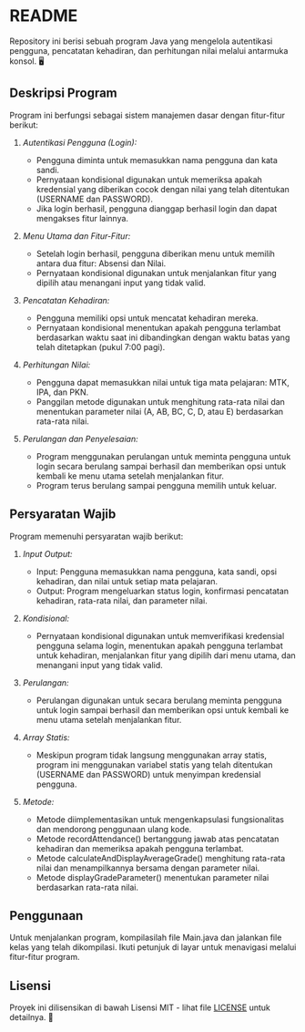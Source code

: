 # README

Repository ini berisi sebuah program Java yang mengelola autentikasi pengguna, pencatatan kehadiran, dan perhitungan nilai melalui antarmuka konsol. 🖥

## Deskripsi Program

Program ini berfungsi sebagai sistem manajemen dasar dengan fitur-fitur berikut:

1. *Autentikasi Pengguna (Login):*
   - Pengguna diminta untuk memasukkan nama pengguna dan kata sandi.
   - Pernyataan kondisional digunakan untuk memeriksa apakah kredensial yang diberikan cocok dengan nilai yang telah ditentukan (USERNAME dan PASSWORD).
   - Jika login berhasil, pengguna dianggap berhasil login dan dapat mengakses fitur lainnya.

2. *Menu Utama dan Fitur-Fitur:*
   - Setelah login berhasil, pengguna diberikan menu untuk memilih antara dua fitur: Absensi dan Nilai.
   - Pernyataan kondisional digunakan untuk menjalankan fitur yang dipilih atau menangani input yang tidak valid.

3. *Pencatatan Kehadiran:*
   - Pengguna memiliki opsi untuk mencatat kehadiran mereka.
   - Pernyataan kondisional menentukan apakah pengguna terlambat berdasarkan waktu saat ini dibandingkan dengan waktu batas yang telah ditetapkan (pukul 7:00 pagi).

4. *Perhitungan Nilai:*
   - Pengguna dapat memasukkan nilai untuk tiga mata pelajaran: MTK, IPA, dan PKN.
   - Panggilan metode digunakan untuk menghitung rata-rata nilai dan menentukan parameter nilai (A, AB, BC, C, D, atau E) berdasarkan rata-rata nilai.

5. *Perulangan dan Penyelesaian:*
   - Program menggunakan perulangan untuk meminta pengguna untuk login secara berulang sampai berhasil dan memberikan opsi untuk kembali ke menu utama setelah menjalankan fitur.
   - Program terus berulang sampai pengguna memilih untuk keluar.

## Persyaratan Wajib

Program memenuhi persyaratan wajib berikut:

1. *Input Output:*
   - Input: Pengguna memasukkan nama pengguna, kata sandi, opsi kehadiran, dan nilai untuk setiap mata pelajaran.
   - Output: Program mengeluarkan status login, konfirmasi pencatatan kehadiran, rata-rata nilai, dan parameter nilai.

2. *Kondisional:*
   - Pernyataan kondisional digunakan untuk memverifikasi kredensial pengguna selama login, menentukan apakah pengguna terlambat untuk kehadiran, menjalankan fitur yang dipilih dari menu utama, dan menangani input yang tidak valid.

3. *Perulangan:*
   - Perulangan digunakan untuk secara berulang meminta pengguna untuk login sampai berhasil dan memberikan opsi untuk kembali ke menu utama setelah menjalankan fitur.

4. *Array Statis:*
   - Meskipun program tidak langsung menggunakan array statis, program ini menggunakan variabel statis yang telah ditentukan (USERNAME dan PASSWORD) untuk menyimpan kredensial pengguna.

5. *Metode:*
   - Metode diimplementasikan untuk mengenkapsulasi fungsionalitas dan mendorong penggunaan ulang kode.
   - Metode recordAttendance() bertanggung jawab atas pencatatan kehadiran dan memeriksa apakah pengguna terlambat.
   - Metode calculateAndDisplayAverageGrade() menghitung rata-rata nilai dan menampilkannya bersama dengan parameter nilai.
   - Metode displayGradeParameter() menentukan parameter nilai berdasarkan rata-rata nilai.

## Penggunaan

Untuk menjalankan program, kompilasilah file Main.java dan jalankan file kelas yang telah dikompilasi. Ikuti petunjuk di layar untuk menavigasi melalui fitur-fitur program.

## Lisensi

Proyek ini dilisensikan di bawah Lisensi MIT - lihat file [LICENSE](LICENSE) untuk detailnya. 📜
